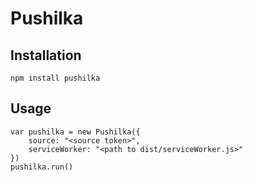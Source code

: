 # Pushilka

## Installation

```
npm install pushilka
```

## Usage

```
var pushilka = new Pushilka({
    source: "<source token>",
    serviceWorker: "<path to dist/serviceWorker.js>"
})
pushilka.run()
```